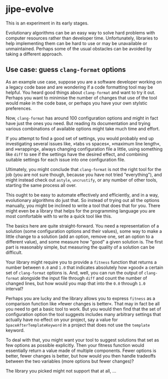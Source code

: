 # jipe-evolve

This is an experiment in its early stages.

Evolutionary algorithms can be an easy way to solve hard problems
with computer resources rather than developer time. Unfortunately,
libraries to help implementing them can be hard to use or may be
unavailable or unmaintained. Perhaps some of the usual obstacles
can be avoided by taking a different approach.

## Use case: guess `clang-format` options

As an example use case, suppose you are a software developer working
on a legacy code base and are wondering if a code formatting tool may
be helpful. You heard good things about `clang-format` and want to
try it out. Perhaps you want to minimise the number of changes that
use of the tool would make in the code base, or perhaps you have your
own stylstic preferences.

Now, `clang-format` has around 100 configuration options and might in
fact have just the ones you need. But reading its documentation and
trying various combinations of available options might take much time
and effort.

If you attempt to find a good set of settings, you would probably end
up investigating several issues like, »tabs vs spaces«, »maximum line
length«, and »wrapping«, always changing configuration file a little,
using something like `diff` to see if the settings have the desired
effect, and combining suitable settings for each issue into one
configuration file.

Ultimately, you might conclude that `clang-format` is not the right
tool for the job (you are not sure though, because you have not tried
"everything"), and might instead check out `astyle`, `uncrustify`, or
any number of other tools, starting the same process all over.

This ought to be easy to automate effectively and efficiently, and in
a way, evolutionary algorithms do just that. So instead of trying out
all the options manually, you might be inclined to write a tool that
does that for you. There might even be a library that helps for the
programming language you are most comfortable with to write a quick
tool like this.

The basics here are quite straight-forward. You need a representation
of a solution (some configuration options and their values), some way
to make a little change to a solution (add an option, remove one, set
an option to a different value), and some measure how "good" a given
solution is. The first part is reasonably simple, but measuring the
quality of a solution can be difficult.

Your library might require you to provide a `fitness` function that
returns a number between `0.0` and `1.0` that indicates absolutely
how »good« a certain set of `clang-format` options is. And, well, you
can run the output of `clang-format` alongside the input file through
`diff` and count the number of changed lines, but how would you map
that into the `0.0` through `1.0` interval?

Perhaps you are lucky and the library allows you to express `fitness`
as a comparison function like »fewer changes is better«. That may in
fact be all you need to get a basic tool to work. But you would then
find that the set of configuration option the tool suggests includes
many arbitrary settings that actually have no effect on your project,
say a value for `SpaceAfterTemplateKeyword` in a project that does
not use the `template` keyword.

To deal with that, you might want your tool to suggest solutions that
set as few options as possible explicitly. Then your fitness function
would essentially return a value made of multiple components. Fewer
options is better, fewer changes is better, but how would you then
handle tradeoffs between the two variables (more options but fewer
changes)?

The library you picked might not support that at all, ...
